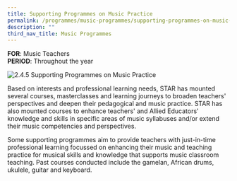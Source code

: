```yaml
---
title: Supporting Programmes on Music Practice
permalink: /programmes/music-programmes/supporting-programmes-on-music-practice/
description: ""
third_nav_title: Music Programmes
---
```


**FOR**: Music Teachers  
**PERIOD**: Throughout the year

![2.4.5 Supporting Programmes on Music Practice](/images/245supportingprogrammesonmusicpractice.jpg)

Based on interests and professional learning needs, STAR has mounted several courses, masterclasses and learning journeys to broaden teachers' perspectives and deepen their pedagogical and music practice. STAR has also mounted courses to enhance teachers' and Allied Educators' knowledge and skills in specific areas of music syllabuses and/or extend their music competencies and perspectives.  
  
Some supporting programmes aim to provide teachers with just-in-time professional learning focussed on enhancing their music and teaching practice for musical skills and knowledge that supports music classroom teaching. Past courses conducted include the gamelan, African drums, ukulele, guitar and keyboard.